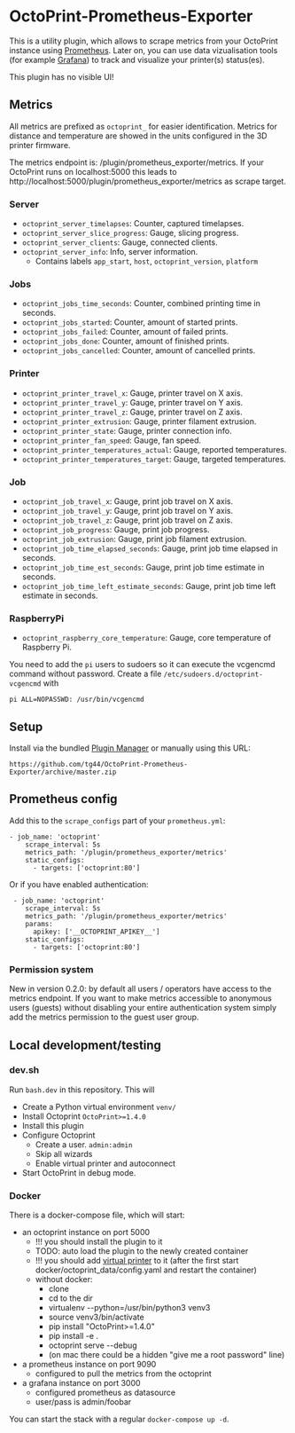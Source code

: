 # OctoPrint-Prometheus-Exporter

This is a utility plugin, which allows to scrape metrics from your OctoPrint instance using [Prometheus](https://prometheus.io/).
Later on, you can use data vizualisation tools (for example [Grafana](https://grafana.com/)) to track and visualize your printer(s) status(es).

This plugin has no visible UI!

## Metrics

All metrics are prefixed as `octoprint_` for easier identification. Metrics for distance and temperature are showed in the units configured in the 3D printer firmware.

The metrics endpoint is: /plugin/prometheus_exporter/metrics. If your OctoPrint runs on localhost:5000 this leads to http://localhost:5000/plugin/prometheus_exporter/metrics as scrape target.

### Server

* `octoprint_server_timelapses`: Counter, captured timelapses.
* `octoprint_server_slice_progress`: Gauge, slicing progress.
* `octoprint_server_clients`: Gauge, connected clients.
* `octoprint_server_info`: Info, server information.
  * Contains labels `app_start`, `host`, `octoprint_version`, `platform`

### Jobs

* `octoprint_jobs_time_seconds`: Counter, combined printing time in seconds.
* `octoprint_jobs_started`: Counter, amount of started prints.
* `octoprint_jobs_failed`: Counter, amount of failed prints.
* `octoprint_jobs_done`: Counter, amount of finished prints.
* `octoprint_jobs_cancelled`: Counter, amount of cancelled prints.

### Printer

* `octoprint_printer_travel_x`: Gauge, printer travel on X axis.
* `octoprint_printer_travel_y`: Gauge, printer travel on Y axis.
* `octoprint_printer_travel_z`: Gauge, printer travel on Z axis.
* `octoprint_printer_extrusion`: Gauge, printer filament extrusion.
* `octoprint_printer_state`: Gauge, printer connection info.
* `octoprint_printer_fan_speed`: Gauge, fan speed.
* `octoprint_printer_temperatures_actual`: Gauge, reported temperatures.
* `octoprint_printer_temperatures_target`: Gauge, targeted temperatures.

### Job

* `octoprint_job_travel_x`: Gauge, print job travel on X axis.
* `octoprint_job_travel_y`: Gauge, print job travel on Y axis.
* `octoprint_job_travel_z`: Gauge, print job travel on Z axis.
* `octoprint_job_progress`: Gauge, print job progress.
* `octoprint_job_extrusion`: Gauge, print job filament extrusion.
* `octoprint_job_time_elapsed_seconds`: Gauge, print job time elapsed in seconds.
* `octoprint_job_time_est_seconds`: Gauge, print job time estimate in seconds.
* `octoprint_job_time_left_estimate_seconds`: Gauge, print job time left estimate in seconds.

### RaspberryPi

* `octoprint_raspberry_core_temperature`: Gauge, core temperature of Raspberry Pi.

You need to add the `pi` users to sudoers so it can execute the vcgencmd command without password. Create a file `/etc/sudoers.d/octoprint-vcgencmd` with
```
pi ALL=NOPASSWD: /usr/bin/vcgencmd
```

## Setup

Install via the bundled [Plugin Manager](https://github.com/foosel/OctoPrint/wiki/Plugin:-Plugin-Manager)
or manually using this URL:

    https://github.com/tg44/OctoPrint-Prometheus-Exporter/archive/master.zip

## Prometheus config

Add this to the `scrape_configs` part of your `prometheus.yml`:

```
- job_name: 'octoprint'
    scrape_interval: 5s
    metrics_path: '/plugin/prometheus_exporter/metrics'
    static_configs:
      - targets: ['octoprint:80']
```

Or if you have enabled authentication:

```
 - job_name: 'octoprint'
    scrape_interval: 5s
    metrics_path: '/plugin/prometheus_exporter/metrics'
    params:
      apikey: ['__OCTOPRINT_APIKEY__']
    static_configs:
      - targets: ['octoprint:80']
```

### Permission system

New in version 0.2.0: by default all users / operators have access to the metrics endpoint. If you want to make metrics accessible to anonymous users (guests) without disabling your entire authentication system simply add the metrics permission to the guest user group.

## Local development/testing

### dev.sh

Run `bash.dev` in this repository. This will
* Create a Python virtual environment `venv/`
* Install Octoprint `OctoPrint>=1.4.0`
* Install this plugin
* Configure Octoprint
  * Create a user. `admin:admin`
  * Skip all wizards
  * Enable virtual printer and autoconnect
* Start OctoPrint in debug mode.

### Docker

There is a docker-compose file, which will start:
 - an octoprint instance on port 5000
   - !!! you should install the plugin to it
   - TODO: auto load the plugin to the newly created container
   - !!! you should add [virtual printer](https://docs.octoprint.org/en/master/development/virtual_printer.html#enabling-the-virtual-printer) to it (after the first start docker/octoprint_data/config.yaml and restart the container)
   - without docker:
     - clone
     - cd to the dir
     - virtualenv --python=/usr/bin/python3 venv3
     - source venv3/bin/activate
     - pip install "OctoPrint>=1.4.0"
     - pip install -e .
     - octoprint serve --debug
     - (on mac there could be a hidden "give me a root password" line)
 - a prometheus instance on port 9090
   - configured to pull the metrics from the octoprint
 - a grafana instance on port 3000
   - configured prometheus as datasource
   - user/pass is admin/foobar

You can start the stack with a regular `docker-compose up -d`.
